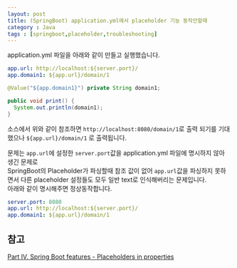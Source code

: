```yaml
---
layout: post
title: (SpringBoot) application.yml에서 placeholder 기능 동작안할때 
category : Java
tags : [springboot,placeholder,troubleshooting]
---
```

application.yml 파일을 아래와 같이 만들고 실행했습니다.

```yaml
app.url: http://localhost:${server.port}/
app.domain1: ${app.url}/domain/1
```

```java
@Value("${app.domain1}") private String domain1;

public void print() {
  System.out.println(domain1);
}
```

소스에서 위와 같이 참조하면 `http://localhost:8080/domain/1`로 출력 되기를 기대했으나 `${app.url}/domain/1` 로 출력됩니다.     

문제는 `app.url`에 설정한 `server.port`값을 application.yml 파일에 명시하지 않아 생긴 문제로    
SpringBoot의 Placeholder가 파싱할때 참조 값이 없어 `app.url`값을 파싱하지 못하면서 다른 placeholder 설정들도 모두 일반 text로 인식해버리는 문제입니다.    
아래와 같이 명시해주면 정상동작합니다.

```yaml
server.port: 8080
app.url: http://localhost:${server.port}/
app.domain1: ${app.url}/domain/1
```

참고
----
[Part IV. Spring Boot features - Placeholders in properties](https://docs.spring.io/spring-boot/docs/current/reference/html/boot-features-external-config.html#boot-features-external-config-placeholders-in-properties)
